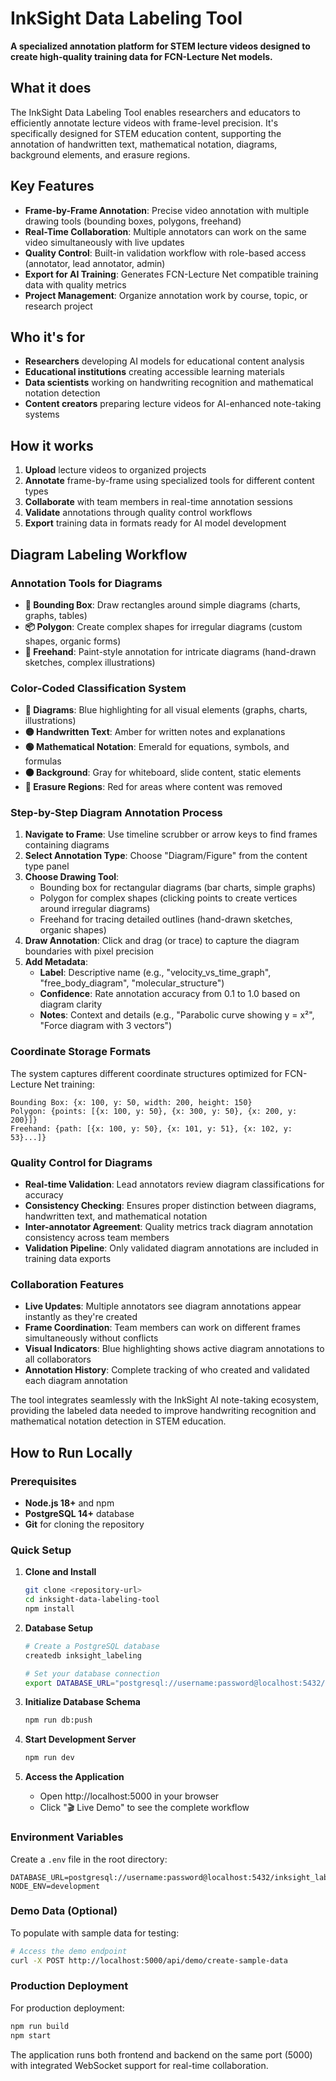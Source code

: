 # InkSight Data Labeling Tool

**A specialized annotation platform for STEM lecture videos designed to create high-quality training data for FCN-Lecture Net models.**

## What it does

The InkSight Data Labeling Tool enables researchers and educators to efficiently annotate lecture videos with frame-level precision. It's specifically designed for STEM education content, supporting the annotation of handwritten text, mathematical notation, diagrams, background elements, and erasure regions.

## Key Features

- **Frame-by-Frame Annotation**: Precise video annotation with multiple drawing tools (bounding boxes, polygons, freehand)
- **Real-Time Collaboration**: Multiple annotators can work on the same video simultaneously with live updates
- **Quality Control**: Built-in validation workflow with role-based access (annotator, lead annotator, admin)
- **Export for AI Training**: Generates FCN-Lecture Net compatible training data with quality metrics
- **Project Management**: Organize annotation work by course, topic, or research project

## Who it's for

- **Researchers** developing AI models for educational content analysis
- **Educational institutions** creating accessible learning materials
- **Data scientists** working on handwriting recognition and mathematical notation detection
- **Content creators** preparing lecture videos for AI-enhanced note-taking systems

## How it works

1. **Upload** lecture videos to organized projects
2. **Annotate** frame-by-frame using specialized tools for different content types
3. **Collaborate** with team members in real-time annotation sessions
4. **Validate** annotations through quality control workflows
5. **Export** training data in formats ready for AI model development

## Diagram Labeling Workflow

### **Annotation Tools for Diagrams**
- **🔲 Bounding Box**: Draw rectangles around simple diagrams (charts, graphs, tables)
- **📦 Polygon**: Create complex shapes for irregular diagrams (custom shapes, organic forms)
- **🎨 Freehand**: Paint-style annotation for intricate diagrams (hand-drawn sketches, complex illustrations)

### **Color-Coded Classification System**
- **🔵 Diagrams**: Blue highlighting for all visual elements (graphs, charts, illustrations)
- **🟡 Handwritten Text**: Amber for written notes and explanations
- **🟢 Mathematical Notation**: Emerald for equations, symbols, and formulas
- **⚫ Background**: Gray for whiteboard, slide content, static elements
- **🔴 Erasure Regions**: Red for areas where content was removed

### **Step-by-Step Diagram Annotation Process**

1. **Navigate to Frame**: Use timeline scrubber or arrow keys to find frames containing diagrams
2. **Select Annotation Type**: Choose "Diagram/Figure" from the content type panel
3. **Choose Drawing Tool**: 
   - Bounding box for rectangular diagrams (bar charts, simple graphs)
   - Polygon for complex shapes (clicking points to create vertices around irregular diagrams)
   - Freehand for tracing detailed outlines (hand-drawn sketches, organic shapes)
4. **Draw Annotation**: Click and drag (or trace) to capture the diagram boundaries with pixel precision
5. **Add Metadata**:
   - **Label**: Descriptive name (e.g., "velocity_vs_time_graph", "free_body_diagram", "molecular_structure")
   - **Confidence**: Rate annotation accuracy from 0.1 to 1.0 based on diagram clarity
   - **Notes**: Context and details (e.g., "Parabolic curve showing y = x²", "Force diagram with 3 vectors")

### **Coordinate Storage Formats**
The system captures different coordinate structures optimized for FCN-Lecture Net training:

```
Bounding Box: {x: 100, y: 50, width: 200, height: 150}
Polygon: {points: [{x: 100, y: 50}, {x: 300, y: 50}, {x: 200, y: 200}]}
Freehand: {path: [{x: 100, y: 50}, {x: 101, y: 51}, {x: 102, y: 53}...]}
```

### **Quality Control for Diagrams**
- **Real-time Validation**: Lead annotators review diagram classifications for accuracy
- **Consistency Checking**: Ensures proper distinction between diagrams, handwritten text, and mathematical notation
- **Inter-annotator Agreement**: Quality metrics track diagram annotation consistency across team members
- **Validation Pipeline**: Only validated diagram annotations are included in training data exports

### **Collaboration Features**
- **Live Updates**: Multiple annotators see diagram annotations appear instantly as they're created
- **Frame Coordination**: Team members can work on different frames simultaneously without conflicts
- **Visual Indicators**: Blue highlighting shows active diagram annotations to all collaborators
- **Annotation History**: Complete tracking of who created and validated each diagram annotation

The tool integrates seamlessly with the InkSight AI note-taking ecosystem, providing the labeled data needed to improve handwriting recognition and mathematical notation detection in STEM education.

## How to Run Locally

### Prerequisites
- **Node.js 18+** and npm
- **PostgreSQL 14+** database
- **Git** for cloning the repository

### Quick Setup

1. **Clone and Install**
   ```bash
   git clone <repository-url>
   cd inksight-data-labeling-tool
   npm install
   ```

2. **Database Setup**
   ```bash
   # Create a PostgreSQL database
   createdb inksight_labeling
   
   # Set your database connection
   export DATABASE_URL="postgresql://username:password@localhost:5432/inksight_labeling"
   ```

3. **Initialize Database Schema**
   ```bash
   npm run db:push
   ```

4. **Start Development Server**
   ```bash
   npm run dev
   ```

5. **Access the Application**
   - Open http://localhost:5000 in your browser
   - Click "🎬 Live Demo" to see the complete workflow

### Environment Variables

Create a `.env` file in the root directory:
```
DATABASE_URL=postgresql://username:password@localhost:5432/inksight_labeling
NODE_ENV=development
```

### Demo Data (Optional)

To populate with sample data for testing:
```bash
# Access the demo endpoint
curl -X POST http://localhost:5000/api/demo/create-sample-data
```

### Production Deployment

For production deployment:
```bash
npm run build
npm start
```

The application runs both frontend and backend on the same port (5000) with integrated WebSocket support for real-time collaboration.